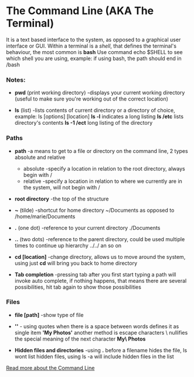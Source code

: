 
# The Command Line (AKA The Terminal)

It is a text based interface to the system, as opposed to a graphical user interface or GUI.
Within a terminal is a *shell*, that defines the terminal's behaviour, the most common is **bash**
Use command echo $SHELL to see which shell you are using, example: if using bash, the path should end in /bash

### Notes:
- **pwd** (print working directory) -displays your current working directory (useful to make sure you're working out of the correct location)

- **ls** (list) -lists contents of current directory or a directory of choice, example: ls [options] [location]
	**ls -l** indicates a long listing
	**ls /etc** lists directory's contents
	**ls -1 /ect** long listing of the directory

### Paths

- **path** -a means to get to a file or directory on the command line, 2 types absolute and relative
	- absolute -specify a location in relation to the root directory, always begin with /
	- relative -specify a location in relation to where we currently are in the system, will not begin with /

- **root directory** -the top of the structure

- **~** (tilde) -shortcut for home directory ~/Documents as opposed to /home/marie/Documents
- **.** (one dot) -reference to your current directory ./Documents
- **..** (two dots) -reference to the parent directory, could be used multiple times to continue up hierarchy ../../ an so on

- **cd [location]** -change directory, allows us to move around the system, using just **cd** will bring you back to home directory

-  **Tab completion** -pressing tab after you first start typing a path will invoke auto complete, if nothing happens, that means there are several possibilities, hit tab again to show those possibilities

### Files
- **file [path]** -show type of file
- **''** - using quotes when there is a space between words defines it as single item **'My Photos'**
another method is escape characters \ nullifies the special meaning of the next character **My\ Photos**

- **Hidden files and directories** -using **.** before a filename hides the file, ls wont list hidden files, using ls -a will include hidden files in the list

[Read more about the Command Line](https://ryanstutorials.net/linuxtutorial/commandline.php)
